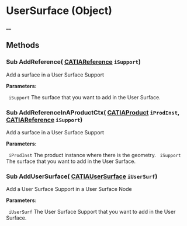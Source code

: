 # UserSurface (Object)

**__**

## Methods

### Sub **AddReference**( [CATIAReference](../InfInterfaces/interface_Reference_17481.md)  `iSupport`)

Add a surface in a User Surface Support

**Parameters:**

` iSupport`      The surface that you want to add in the User Surface.

### Sub **AddReferenceInAProductCtx**( [CATIAProduct](../ProductStructureInterfaces/interface_Product_11223.md)  `iProdInst`,  [CATIAReference](../InfInterfaces/interface_Reference_17481.md)  `iSupport`)

Add a surface in a User Surface Support

**Parameters:**

` iProdInst`      The product instance where there is the geometry.
` iSupport`      The surface that you want to add in the User Surface.

### Sub **AddUserSurface**( [CATIAUserSurface](../CATTPSInterfaces/interface_UserSurface_25966.md)  `iUserSurf`)

Add a User Surface Support in a User Surface Node

**Parameters:**

` iUserSurf`      The User Surface Support that you want to add in the User Surface.